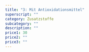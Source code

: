 ```yaml
---
title: "3: Mit Antioxidationsmittel"
superscript: ""
category: Zusatzstoffe
subcategory: ""
description: ""
price1: 30
price2: ""
price3: ""
---
```

